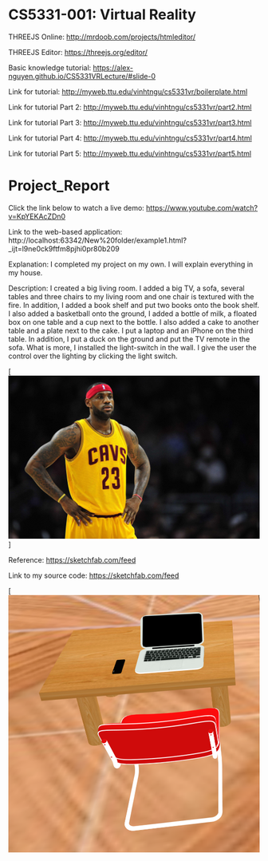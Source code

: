 # CS5331-001: Virtual Reality
THREEJS Online: http://mrdoob.com/projects/htmleditor/

THREEJS Editor: https://threejs.org/editor/

Basic knowledge tutorial: https://alex-nguyen.github.io/CS5331VRLecture/#slide-0

Link for tutorial: http://myweb.ttu.edu/vinhtngu/cs5331vr/boilerplate.html

Link for tutorial Part 2: http://myweb.ttu.edu/vinhtngu/cs5331vr/part2.html

Link for tutorial Part 3: http://myweb.ttu.edu/vinhtngu/cs5331vr/part3.html

Link for tutorial Part 4: http://myweb.ttu.edu/vinhtngu/cs5331vr/part4.html

Link for tutorial Part 5: http://myweb.ttu.edu/vinhtngu/cs5331vr/part5.html

# Project_Report
Click the link below to watch a live demo:
https://www.youtube.com/watch?v=KpYEKAcZDn0

Link to the web-based application: 
http://localhost:63342/New%20folder/example1.html?_ijt=l9ne0ck9ftfm8pjhi0pr80b209

Explanation:
I completed my project on my own. I will explain everything in my house. 

Description:
I created a big living room. I added a big TV, a sofa, several tables and three chairs to my living room and one chair is textured with the fire. In addition, I added a book shelf and put two books onto the book shelf. I also added a basketball onto the ground, I added a bottle of milk, a floated box on one table and a cup next to the bottle. I also added a cake to another table and a plate next to the cake. I put a laptop and an iPhone on the third table. In addition, I put a duck on the ground and put the TV remote in the sofa. What is more, I installed the light-switch in the wall. I give the user the control over the lighting by clicking the light switch. 

[![ScreenShot](/images/1.jpg)]


Reference:
https://sketchfab.com/feed

Link to my source code:
https://sketchfab.com/feed

[![ScreenShot](/images/7.PNG)


